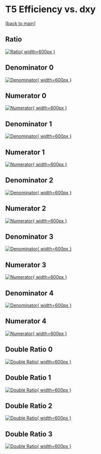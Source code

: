 # T5 Efficiency vs. dxy

[[back to main](./)]



## Ratio

[![Ratio](../mtv/var/T5_xtr_11_1_eff_dxy.png){ width=600px }](../mtv/var/T5_xtr_11_1_eff_dxy.pdf)

## Denominator 0

[![Denominator](../mtv/den/T5_xtr_11_1_eff_dxy_den0.png){ width=600px }](../mtv/den/T5_xtr_11_1_eff_dxy_den0.pdf)

## Numerator 0

[![Numerator](../mtv/num/T5_xtr_11_1_eff_dxy_num0.png){ width=600px }](../mtv/num/T5_xtr_11_1_eff_dxy_num0.pdf)

## Denominator 1

[![Denominator](../mtv/den/T5_xtr_11_1_eff_dxy_den1.png){ width=600px }](../mtv/den/T5_xtr_11_1_eff_dxy_den1.pdf)

## Numerator 1

[![Numerator](../mtv/num/T5_xtr_11_1_eff_dxy_num1.png){ width=600px }](../mtv/num/T5_xtr_11_1_eff_dxy_num1.pdf)

## Denominator 2

[![Denominator](../mtv/den/T5_xtr_11_1_eff_dxy_den2.png){ width=600px }](../mtv/den/T5_xtr_11_1_eff_dxy_den2.pdf)

## Numerator 2

[![Numerator](../mtv/num/T5_xtr_11_1_eff_dxy_num2.png){ width=600px }](../mtv/num/T5_xtr_11_1_eff_dxy_num2.pdf)

## Denominator 3

[![Denominator](../mtv/den/T5_xtr_11_1_eff_dxy_den3.png){ width=600px }](../mtv/den/T5_xtr_11_1_eff_dxy_den3.pdf)

## Numerator 3

[![Numerator](../mtv/num/T5_xtr_11_1_eff_dxy_num3.png){ width=600px }](../mtv/num/T5_xtr_11_1_eff_dxy_num3.pdf)

## Denominator 4

[![Denominator](../mtv/den/T5_xtr_11_1_eff_dxy_den4.png){ width=600px }](../mtv/den/T5_xtr_11_1_eff_dxy_den4.pdf)

## Numerator 4

[![Numerator](../mtv/num/T5_xtr_11_1_eff_dxy_num4.png){ width=600px }](../mtv/num/T5_xtr_11_1_eff_dxy_num4.pdf)

## Double Ratio 0

[![Double Ratio](../mtv/ratio/T5_xtr_11_1_eff_dxy_ratio0.png){ width=600px }](../mtv/ratio/T5_xtr_11_1_eff_dxy_ratio0.pdf)

## Double Ratio 1

[![Double Ratio](../mtv/ratio/T5_xtr_11_1_eff_dxy_ratio1.png){ width=600px }](../mtv/ratio/T5_xtr_11_1_eff_dxy_ratio1.pdf)

## Double Ratio 2

[![Double Ratio](../mtv/ratio/T5_xtr_11_1_eff_dxy_ratio2.png){ width=600px }](../mtv/ratio/T5_xtr_11_1_eff_dxy_ratio2.pdf)

## Double Ratio 3

[![Double Ratio](../mtv/ratio/T5_xtr_11_1_eff_dxy_ratio3.png){ width=600px }](../mtv/ratio/T5_xtr_11_1_eff_dxy_ratio3.pdf)

